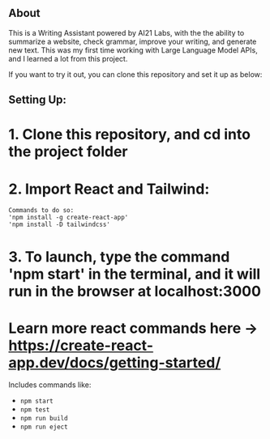 
## About

This is a Writing Assistant powered by AI21 Labs, with the the ability to summarize a website, check grammar, improve your writing, and generate new text. This was my first time working with Large Language Model APIs, and I learned a lot from this project.

If you want to try it out, you can clone this repository and set it up as below:

## Setting Up:

# 1. Clone this repository, and cd into the project folder

# 2. Import React and Tailwind:

    Commands to do so:
    'npm install -g create-react-app'
    'npm install -D tailwindcss'

# 3. To launch, type the command 'npm start' in the terminal, and it will run in the browser at localhost:3000



# Learn more react commands here ->   https://create-react-app.dev/docs/getting-started/
Includes commands like:
- `npm start`
- `npm test`
- `npm run build`
- `npm run eject`